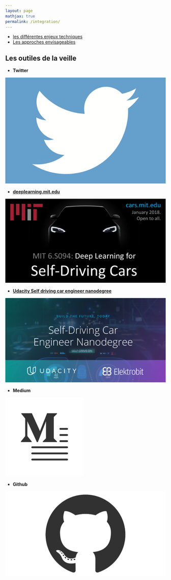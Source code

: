 ```yaml
---
layout: page
mathjax: true
permalink: /integration/
---
```


- [les différentes enjeux techniques](#ia)
- [Les approches envisageables](#voitures)

<a name='ia'></a>

## Les outiles de la veille

- **Twitter**
<div class="fig figcenter fighighlight">
  <img src="/imgs/twiter.png">
</div>

- <a href="https://deeplearning.mit.edu"> **deeplearning.mit.edu** </a>
<div class="fig figcenter fighighlight">
  <img src="/imgs/mit.png">
</div>

- <a href="https://eu.udacity.com/course/self-driving-car-engineer-nanodegree--nd013"> **Udacity Self driving car engineer nanodegree** </a>
<div class="fig figcenter fighighlight">
  <img src="/imgs/udacity.png">
</div>


- **Medium**
<div class="fig figcenter fighighlight">
  <img src="/imgs/medium.jpg">
</div>

- **Github**
<div class="fig figcenter fighighlight">
  <img src="/imgs/github.png">
</div>
